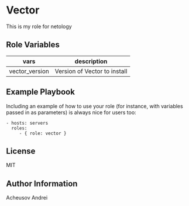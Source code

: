 Vector
=========

This is my role for netology


Role Variables
--------------

|     vars      |          description         |
|---------------|------------------------------|
|vector_version | Version of Vector to install |


Example Playbook
----------------

Including an example of how to use your role (for instance, with variables passed in as parameters) is always nice for users too:

    - hosts: servers
      roles:
         - { role: vector }

License
-------

MIT

Author Information
------------------

Acheusov Andrei
